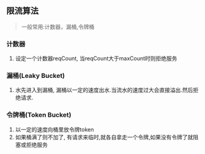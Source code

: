 ## 限流算法
> 一般常用:计数器，漏桶,令牌桶

### 计数器
1. 设定一个计数器reqCount, 当reqCount大于maxCount时则拒绝服务

### 漏桶(Leaky Bucket)
1. 水先进入到漏桶, 漏桶以一定的速度出水.当流水的速度过大会直接溢出.然后拒绝请求.

### 令牌桶(Token Bucket)
1. 以一定的速度向桶里放令牌token
1. 如果桶满了则不加了, 有请求来临时,就各自拿走一个令牌,如果没有令牌了就阻塞或拒绝服务